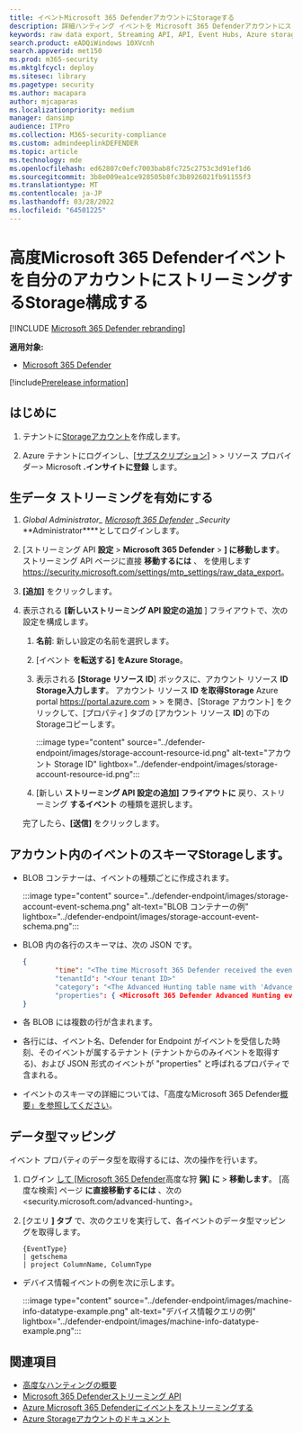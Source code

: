 ```yaml
---
title: イベントMicrosoft 365 DefenderアカウントにStorageする
description: 詳細ハンティング イベントを Microsoft 365 Defenderアカウントにストリーミングする方法をStorageします。
keywords: raw data export, Streaming API, API, Event Hubs, Azure storage, storage account, Advanced Hunting, raw data sharing
search.product: eADQiWindows 10XVcnh
search.appverid: met150
ms.prod: m365-security
ms.mktglfcycl: deploy
ms.sitesec: library
ms.pagetype: security
ms.author: macapara
author: mjcaparas
ms.localizationpriority: medium
manager: dansimp
audience: ITPro
ms.collection: M365-security-compliance
ms.custom: admindeeplinkDEFENDER
ms.topic: article
ms.technology: mde
ms.openlocfilehash: ed62807c0efc7003bab8fc725c2753c3d91ef1d6
ms.sourcegitcommit: 3b8e009ea1ce928505b8fc3b8926021fb91155f3
ms.translationtype: MT
ms.contentlocale: ja-JP
ms.lasthandoff: 03/28/2022
ms.locfileid: "64501225"
---
```

# <a name="configure-microsoft-365-defender-to-stream-advanced-hunting-events-to-your-storage-account"></a>高度Microsoft 365 Defenderイベントを自分のアカウントにストリーミングするStorage構成する

[!INCLUDE [Microsoft 365 Defender rebranding](../../includes/microsoft-defender.md)]


**適用対象:**
- [Microsoft 365 Defender](https://go.microsoft.com/fwlink/?linkid=2118804)

[!include[Prerelease information](../../includes/prerelease.md)]

## <a name="before-you-begin"></a>はじめに

1. テナントに[Storageアカウント](/azure/storage/common/storage-account-overview)を作成します。

2. Azure テナントにログインし、[[サブスクリプション](https://ms.portal.azure.com/)] > > リソース プロバイダー> Microsoft **.インサイトに登録** します。

## <a name="enable-raw-data-streaming"></a>生データ ストリーミングを有効にする

1. *Global Administrator_ <a href="https://go.microsoft.com/fwlink/p/?linkid=2077139" target="_blank">Microsoft 365 Defender</a> _*_Security_ **Administrator****としてログインします。

2. [ストリーミング API **設定** \> **Microsoft 365 Defender** \> **] に移動します**。 ストリーミング API ページに直接 **移動するには** 、 を使用します <https://security.microsoft.com/settings/mtp_settings/raw_data_export>。

3. **[追加]** をクリックします。

4. 表示される **[新しいストリーミング API 設定の追加** ] フライアウトで、次の設定を構成します。
   1. **名前**: 新しい設定の名前を選択します。
   2. [イベント **を転送する] をAzure Storage**。
   3. 表示される **[Storage リソース ID**] ボックスに、アカウント リソース **ID Storage入力します**。 アカウント リソース **ID を取得Storage** Azure portal <https://portal.azure.com> \> \> を開き、[Storage アカウント] をクリックして、[プロパティ] タブの [アカウント リソース **ID**] の下のStorageコピーします。

      :::image type="content" source="../defender-endpoint/images/storage-account-resource-id.png" alt-text="アカウント Storage ID" lightbox="../defender-endpoint/images/storage-account-resource-id.png":::

   4. [新しい **ストリーミング API 設定の追加] フライアウトに** 戻り、ストリーミング **するイベント** の種類を選択します。

   完了したら、**[送信]** をクリックします。

## <a name="the-schema-of-the-events-in-the-storage-account"></a>アカウント内のイベントのスキーマStorageします。

- BLOB コンテナーは、イベントの種類ごとに作成されます。

  :::image type="content" source="../defender-endpoint/images/storage-account-event-schema.png" alt-text="BLOB コンテナーの例" lightbox="../defender-endpoint/images/storage-account-event-schema.png":::

- BLOB 内の各行のスキーマは、次の JSON です。

  ```JSON
  {
          "time": "<The time Microsoft 365 Defender received the event>"
          "tenantId": "<Your tenant ID>"
          "category": "<The Advanced Hunting table name with 'AdvancedHunting-' prefix>"
          "properties": { <Microsoft 365 Defender Advanced Hunting event as Json> }
  }
  ```

- 各 BLOB には複数の行が含まれます。

- 各行には、イベント名、Defender for Endpoint がイベントを受信した時刻、そのイベントが属するテナント (テナントからのみイベントを取得する)、および JSON 形式のイベントが "properties" と呼ばれるプロパティで含まれる。

- イベントのスキーマの詳細については、「高度なMicrosoft 365 Defender[概要」を参照してください](../defender/advanced-hunting-overview.md)。

## <a name="data-types-mapping"></a>データ型マッピング

イベント プロパティのデータ型を取得するには、次の操作を行います。

1. ログイン <a href="https://go.microsoft.com/fwlink/p/?linkid=2077139" target="_blank">して [Microsoft 365 Defender</a>高度な狩 **猟] に** \> **移動します**。 [高度な検索] ページ **に直接移動するには** 、次の<security.microsoft.com/advanced-hunting>。

2. [クエリ **] タブ** で、次のクエリを実行して、各イベントのデータ型マッピングを取得します。

   ```text
   {EventType}
   | getschema
   | project ColumnName, ColumnType
   ```

- デバイス情報イベントの例を次に示します。

  :::image type="content" source="../defender-endpoint/images/machine-info-datatype-example.png" alt-text="デバイス情報クエリの例" lightbox="../defender-endpoint/images/machine-info-datatype-example.png":::

## <a name="related-topics"></a>関連項目

- [高度なハンティングの概要](../defender/advanced-hunting-overview.md)
- [Microsoft 365 Defenderストリーミング API](streaming-api.md)
- [Azure Microsoft 365 Defenderにイベントをストリーミングする](streaming-api-storage.md)
- [Azure Storageアカウントのドキュメント](/azure/storage/common/storage-account-overview)
